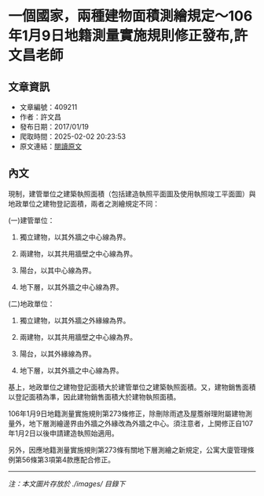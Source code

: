 # 一個國家，兩種建物面積測繪規定～106年1月9日地籍測量實施規則修正發布,許文昌老師

## 文章資訊
- 文章編號：409211
- 作者：許文昌
- 發布日期：2017/01/19
- 爬取時間：2025-02-02 20:23:53
- 原文連結：[閱讀原文](https://real-estate.get.com.tw/Columns/detail.aspx?no=409211)

## 內文
現制，建管單位之建築執照面積（包括建造執照平面圖及使用執照竣工平面圖）與地政單位之建物登記面積，兩者之測繪規定不同：

(一)建管單位：

1. 獨立建物，以其外牆之中心線為界。

2. 兩建物，以其共用牆壁之中心線為界。

3. 陽台，以其中心線為界。

4. 地下層，以其外牆之中心線為界。

(二)地政單位：

1. 獨立建物，以其外牆之外緣線為界。

2. 兩建物，以其共用牆壁之中心線為界。

3. 陽台，以其外緣線為界。

4. 地下層，以其外牆之中心線為界。

基上，地政單位之建物登記面積大於建管單位之建築執照面積。又，建物銷售面積以登記面積為準，因此建物銷售面積大於建物執照面積。

106年1月9日地籍測量實施規則第273條修正，除刪除雨遮及屋簷辦理附屬建物測量外，地下層測繪邊界由外牆之外緣改為外牆之中心。須注意者，上開修正自107年1月2日以後申請建造執照始適用。

另外，因應地籍測量實施規則第273條有關地下層測繪之新規定，公寓大廈管理條例第56條第3項第4款應配合修正。

---
*注：本文圖片存放於 ./images/ 目錄下*
